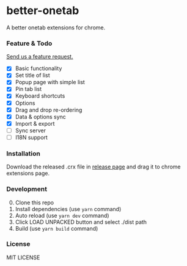 better-onetab
======

A better onetab extensions for chrome.

### Feature & Todo

[Send us a feature request.](https://github.com/cnwangjie/better-onetab/issues/new)

 - [x] Basic functionality
 - [x] Set title of list
 - [x] Popup page with simple list
 - [x] Pin tab list
 - [x] Keyboard shortcuts
 - [x] Options
 - [x] Drag and drop re-ordering
 - [x] Data & options sync
 - [x] Import & export
 - [ ] Sync server
 - [ ] I18N support

### Installation

Download the released .crx file in [release page](https://github.com/cnwangjie/better-onetab/releases) and drag it to chrome extensions page.

### Development

0. Clone this repo
0. Install dependencies (use `yarn` command)
0. Auto reload (use `yarn dev` command)
0. Click LOAD UNPACKED button and select ./dist path
0. Build (use `yarn build` command)

### License

MIT LICENSE
